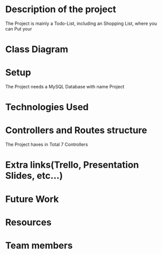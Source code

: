 # Description of the project
The Project is mainly a Todo-List, including an Shopping List, where you can Put your 
# Class Diagram
# Setup
The Project needs a MySQL Database with name Project
# Technologies Used
# Controllers and Routes structure
The Project haves in Total 7 Controllers

# Extra links(Trello, Presentation Slides, etc…)
# Future Work
# Resources
# Team members
